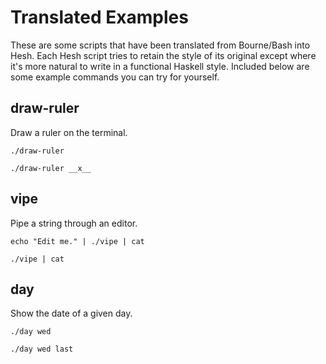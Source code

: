 # Translated Examples

These are some scripts that have been translated from Bourne/Bash into Hesh. Each Hesh script tries to retain the style of its original except where it's more natural to write in a functional Haskell style. Included below are some example commands you can try for yourself.

## draw-ruler

Draw a ruler on the terminal.

```
./draw-ruler
```

```
./draw-ruler __x__
```

## vipe

Pipe a string through an editor.

```
echo "Edit me." | ./vipe | cat
```

```
./vipe | cat
```

## day

Show the date of a given day.

```
./day wed
```

```
./day wed last
```
